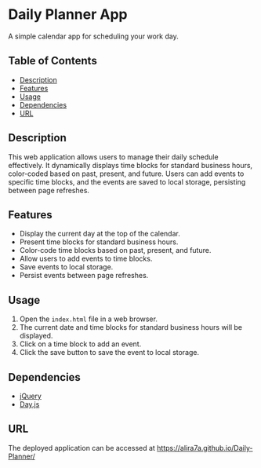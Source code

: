 # Daily Planner App

A simple calendar app for scheduling your work day.

## Table of Contents
- [Description](#description)
- [Features](#features)
- [Usage](#usage)
- [Dependencies](#dependencies)
- [URL](#url)

## Description

This web application allows users to manage their daily schedule effectively. It dynamically displays time blocks for standard business hours, color-coded based on past, present, and future. Users can add events to specific time blocks, and the events are saved to local storage, persisting between page refreshes.

## Features

- Display the current day at the top of the calendar.
- Present time blocks for standard business hours.
- Color-code time blocks based on past, present, and future.
- Allow users to add events to time blocks.
- Save events to local storage.
- Persist events between page refreshes.

## Usage

1. Open the `index.html` file in a web browser.
2. The current date and time blocks for standard business hours will be displayed.
3. Click on a time block to add an event.
4. Click the save button to save the event to local storage.

## Dependencies

- [jQuery](https://jquery.com/)
- [Day.js](https://day.js.org/)

## URL

The deployed application can be accessed at https://alira7a.github.io/Daily-Planner/

